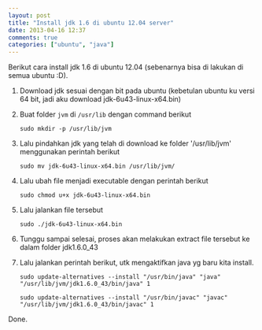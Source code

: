 ```yaml
---
layout: post
title: "Install jdk 1.6 di ubuntu 12.04 server"
date: 2013-04-16 12:37
comments: true
categories: ["ubuntu", "java"]
---
```


Berikut cara install jdk 1.6 di ubuntu 12.04 (sebenarnya bisa di lakukan di semua ubuntu :D).

1. Download jdk sesuai dengan bit pada ubuntu (kebetulan ubuntu ku versi 64 bit, jadi aku download jdk-6u43-linux-x64.bin)

2. Buat folder `jvm` di `/usr/lib` dengan command berikut

	```
	sudo mkdir -p /usr/lib/jvm
	```

3. Lalu pindahkan jdk yang telah di download ke folder '/usr/lib/jvm' menggunakan perintah berikut

	```
	sudo mv jdk-6u43-linux-x64.bin /usr/lib/jvm/
	```

4. Lalu ubah file menjadi executable dengan perintah berikut

	```
	sudo chmod u+x jdk-6u43-linux-x64.bin
	```

5. Lalu jalankan file tersebut

	```
	sudo ./jdk-6u43-linux-x64.bin
	```

6. Tunggu sampai selesai, proses akan melakukan extract file tersebut ke dalam folder jdk1.6.0_43
7. Lalu jalankan perintah berikut, utk mengaktifkan java yg baru kita install.

	```
	sudo update-alternatives --install "/usr/bin/java" "java" "/usr/lib/jvm/jdk1.6.0_43/bin/java" 1
	
	sudo update-alternatives --install "/usr/bin/javac" "javac" "/usr/lib/jvm/jdk1.6.0_43/bin/javac" 1
	```


Done.